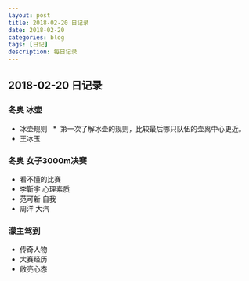```yaml
---
layout: post
title: 2018-02-20 日记录
date: 2018-02-20
categories: blog
tags: [日记]
description: 每日记录
---
```


## 2018-02-20 日记录

### 冬奥 冰壶
* 冰壶规则
   *  第一次了解冰壶的规则，比较最后哪只队伍的壶离中心更近。
* 王冰玉

### 冬奥 女子3000m决赛
* 看不懂的比赛
* 李靳宇 心理素质
* 范可新 自我
* 周洋 大汽

### 濛主驾到
* 传奇人物
* 大赛经历
* 敞亮心态
